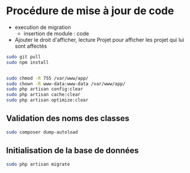 # Procédure de mise à jour de code 


- execution de migration 
  - insertion de module : code 
- Ajouter le droit d'afficher, lecture Projet pour afficher les projet qui lui sont affectés


````bash
sudo git pull
sudo npm install


sudo chmod -R 755 /var/www/app/
sudo chown -R www-data:www-data /var/www/app/
sudo php artisan config:clear
sudo php artisan cache:clear
sudo php artisan optimize:clear
````

## Validation des noms des classes

````bash
sudo composer dump-autoload
````


## Initialisation de la base de données

````bash
sudo php artisan migrate
````